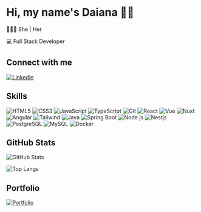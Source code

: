 # Hi, my name's Daiana  👋🏻 
<p>👱🏻‍♀️ She | Her </p>
<p>💻 Full Stack Developer</p>



## Connect with me
[![LinkedIn](https://img.shields.io/badge/LinkedIn-0094A1?style=for-the-badge&logo=linkedin&logoColor=fff)](https://www.linkedin.com/in/daiana-eger-michels/)




## Skills

![HTML5](https://img.shields.io/badge/HTML5-333366?style=for-the-badge&logo=html5&logoColor=fff)
![CSS3](https://img.shields.io/badge/CSS3-333366?style=for-the-badge&logo=css3&logoColor=fff)
![JavaScript](https://img.shields.io/badge/JavaScript-333366?style=for-the-badge&logo=javascript&logoColor=fff)
![TypeScript](https://img.shields.io/badge/TypeScript-333366?style=for-the-badge&logo=typescript&logoColor=fff)
![Git](https://img.shields.io/badge/Git-333366?style=for-the-badge&logo=git&logoColor=fff)
![React](https://img.shields.io/badge/React-333366?style=for-the-badge&logo=react&logoColor=fff)
![Vue](https://img.shields.io/badge/Vue-333366?style=for-the-badge&logo=vue.js&logoColor=fff)
![Nuxt](https://img.shields.io/badge/Nuxt.js-333366?style=for-the-badge&logo=nuxt.js&logoColor=fff)
![Angular](https://img.shields.io/badge/Angular-333366?style=for-the-badge&logo=angular&logoColor=fff)
![Tailwind](https://img.shields.io/badge/Tailwind-333366?style=for-the-badge&logo=tailwindcss&logoColor=fff)
![Java](https://img.shields.io/badge/Java-333366?style=for-the-badge&logo=java&logoColor=fff)
![Spring Boot](https://img.shields.io/badge/Spring-333366?style=for-the-badge&logo=spring&logoColor=fff)
![Node.js](https://img.shields.io/badge/Node.js-333366?style=for-the-badge&logo=node.js&logoColor=fff)
![Nestjs](https://img.shields.io/badge/Nestjs-333366?style=for-the-badge&logo=nestjs&logoColor=fff)
![PostgreSQL](https://img.shields.io/badge/PostgreSQL-333366?style=for-the-badge&logo=postgresql&logoColor=fff)
![MySQL](https://img.shields.io/badge/MySQL-333366?style=for-the-badge&logo=mysql&logoColor=fff)
![Docker](https://img.shields.io/badge/Docker-333366?style=for-the-badge&logo=docker&logoColor=fff)


## GitHub Stats

![GitHub Stats](https://github-readme-stats.vercel.app/api?username=DaianaEgerMichels&show_icons=true&icon_color=006494&title_color=7367F0&theme=radical&line_height=27&border_color=30A3DC)

![Top Langs](https://github-readme-stats-git-masterrstaa-rickstaa.vercel.app/api/top-langs/?username=DaianaEgerMichels&layout=compact&theme=radical&border_color=30A3DC&title_color=7367F0&line_height=27)


## Portfolio

[![Portfolio](https://github-readme-stats.vercel.app/api/pin/?username=DaianaEgerMichels&repo=my-portfolio&theme=radical&border_color=30A3DC&show_icons=true&icon_color=30A3DC&title_color=7367F0&text_color=FFF)](https://github.com/DaianaEgerMichels/my-portfolio)
